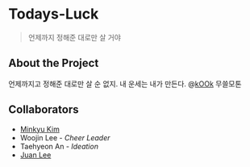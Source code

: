 # Todays-Luck
> 언제까지 정해준 대로만 살 거야

## About the Project
언제까지고 정해준 대로만 살 순 없지. 내 운세는 내가 만든다.
@[kOOk](https://team-kook.github.io) 무쓸모톤

## Collaborators
* [Minkyu Kim](https://github.com/kimmk135)
* Woojin Lee - *Cheer Leader*
* Taehyeon An - *Ideation*
* [Juan Lee](https://github.com/sleepy-juan)